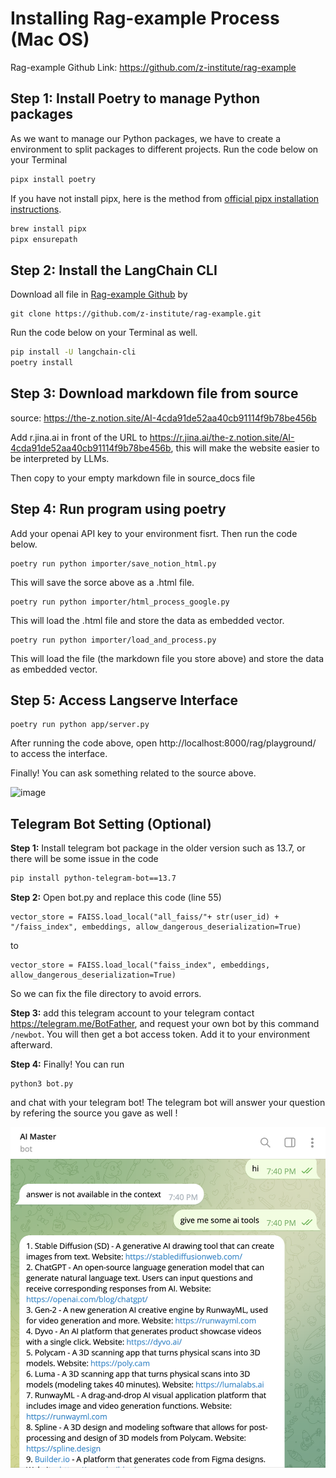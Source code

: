 # Installing Rag-example Process (Mac OS)

Rag-example Github Link: https://github.com/z-institute/rag-example

## Step 1: Install Poetry to manage Python packages
As we want to manage our Python packages, we have to create a environment to split packages to different projects. Run the code below on your Terminal

```bash
pipx install poetry
```

If you have not install pipx, here is the method from [official pipx installation instructions](https://pipx.pypa.io/stable/installation/).

```bash
brew install pipx
pipx ensurepath
```

## Step 2: Install the LangChain CLI
Download all file in [Rag-example Github](https://github.com/z-institute/rag-example) by
```
git clone https://github.com/z-institute/rag-example.git
```
Run the code below on your Terminal as well.

```bash
pip install -U langchain-cli
poetry install
```
## Step 3: Download markdown file from source
source: https://the-z.notion.site/AI-4cda91de52aa40cb91114f9b78be456b

Add r.jina.ai in front of the URL to https://r.jina.ai/the-z.notion.site/AI-4cda91de52aa40cb91114f9b78be456b, this will make the website easier to be interpreted by LLMs.

Then copy to your empty markdown file in source_docs file

## Step 4: Run program using poetry

Add your openai API key to your environment fisrt. Then run the code below.

```
poetry run python importer/save_notion_html.py
````
This will save the sorce above as a .html file.
```
poetry run python importer/html_process_google.py
```
This will load the .html file and store the data as embedded vector.
```
poetry run python importer/load_and_process.py
```
This will load the file (the markdown file you store above) and store the data as embedded vector.

## Step 5: Access Langserve Interface
```
poetry run python app/server.py
```

After running the code above, open http://localhost:8000/rag/playground/ to access the interface.

Finally! You can ask something related to the source above.

![image](images/langserve.png)

## Telegram Bot Setting (Optional)

**Step 1:** Install telegram bot package in the older version such as 13.7, or there will be some issue in the code

```bash
pip install python-telegram-bot==13.7
```

**Step 2:** Open bot.py and replace this code (line 55)
```
vector_store = FAISS.load_local("all_faiss/"+ str(user_id) + "/faiss_index", embeddings, allow_dangerous_deserialization=True)
```
to

```
vector_store = FAISS.load_local("faiss_index", embeddings, allow_dangerous_deserialization=True)
```
So we can fix the file directory to avoid errors.

**Step 3:** add this telegram account to your telegram contact https://telegram.me/BotFather, and request your own bot by this command ` /newbot`. You will then get a bot access token. Add it to your environment afterward.

**Step 4:** Finally! You can run
```
python3 bot.py
```
and chat with your telegram bot! The telegram bot will answer your question by refering the source you gave as well !

![image](images/telegram.png)